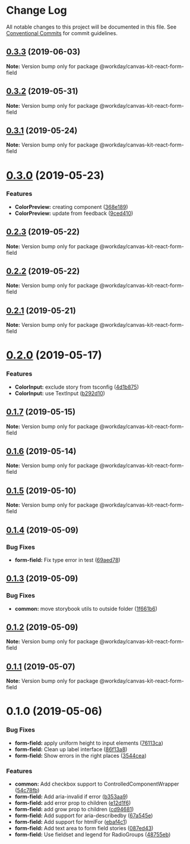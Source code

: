 # Change Log

All notable changes to this project will be documented in this file.
See [Conventional Commits](https://conventionalcommits.org) for commit guidelines.

## [0.3.3](https://ghe.megaleo.com/design/canvas-kit-react/tree/master/modules/canvas-kit-react-input-common/compare/@workday/canvas-kit-react-form-field@0.3.2...@workday/canvas-kit-react-form-field@0.3.3) (2019-06-03)

**Note:** Version bump only for package @workday/canvas-kit-react-form-field





## [0.3.2](https://ghe.megaleo.com/design/canvas-kit-react/tree/master/modules/canvas-kit-react-input-common/compare/@workday/canvas-kit-react-form-field@0.3.1...@workday/canvas-kit-react-form-field@0.3.2) (2019-05-31)

**Note:** Version bump only for package @workday/canvas-kit-react-form-field





## [0.3.1](https://ghe.megaleo.com/design/canvas-kit-react/tree/master/modules/canvas-kit-react-input-common/compare/@workday/canvas-kit-react-form-field@0.3.0...@workday/canvas-kit-react-form-field@0.3.1) (2019-05-24)

**Note:** Version bump only for package @workday/canvas-kit-react-form-field





# [0.3.0](https://ghe.megaleo.com/design/canvas-kit-react/tree/master/modules/canvas-kit-react-input-common/compare/@workday/canvas-kit-react-form-field@0.2.3...@workday/canvas-kit-react-form-field@0.3.0) (2019-05-23)


### Features

* **ColorPreview:** creating component ([368e189](https://ghe.megaleo.com/design/canvas-kit-react/tree/master/modules/canvas-kit-react-input-common/commits/368e189))
* **ColorPreview:** update from feedback ([9ced410](https://ghe.megaleo.com/design/canvas-kit-react/tree/master/modules/canvas-kit-react-input-common/commits/9ced410))





## [0.2.3](https://ghe.megaleo.com/design/canvas-kit-react/tree/master/modules/canvas-kit-react-input-common/compare/@workday/canvas-kit-react-form-field@0.2.2...@workday/canvas-kit-react-form-field@0.2.3) (2019-05-22)

**Note:** Version bump only for package @workday/canvas-kit-react-form-field





## [0.2.2](https://ghe.megaleo.com/design/canvas-kit-react/tree/master/modules/canvas-kit-react-input-common/compare/@workday/canvas-kit-react-form-field@0.2.1...@workday/canvas-kit-react-form-field@0.2.2) (2019-05-22)

**Note:** Version bump only for package @workday/canvas-kit-react-form-field





## [0.2.1](https://ghe.megaleo.com/design/canvas-kit-react/tree/master/modules/canvas-kit-react-input-common/compare/@workday/canvas-kit-react-form-field@0.2.0...@workday/canvas-kit-react-form-field@0.2.1) (2019-05-21)

**Note:** Version bump only for package @workday/canvas-kit-react-form-field





# [0.2.0](https://ghe.megaleo.com/design/canvas-kit-react/tree/master/modules/canvas-kit-react-input-common/compare/@workday/canvas-kit-react-form-field@0.1.7...@workday/canvas-kit-react-form-field@0.2.0) (2019-05-17)


### Features

* **ColorInput:** exclude story from tsconfig ([4d1b875](https://ghe.megaleo.com/design/canvas-kit-react/tree/master/modules/canvas-kit-react-input-common/commits/4d1b875))
* **ColorInput:** use TextInput ([b292d10](https://ghe.megaleo.com/design/canvas-kit-react/tree/master/modules/canvas-kit-react-input-common/commits/b292d10))





## [0.1.7](https://ghe.megaleo.com/design/canvas-kit-react/tree/master/modules/canvas-kit-react-input-common/compare/@workday/canvas-kit-react-form-field@0.1.6...@workday/canvas-kit-react-form-field@0.1.7) (2019-05-15)

**Note:** Version bump only for package @workday/canvas-kit-react-form-field





## [0.1.6](https://ghe.megaleo.com/design/canvas-kit-react/tree/master/modules/canvas-kit-react-input-common/compare/@workday/canvas-kit-react-form-field@0.1.5...@workday/canvas-kit-react-form-field@0.1.6) (2019-05-14)

**Note:** Version bump only for package @workday/canvas-kit-react-form-field





## [0.1.5](https://ghe.megaleo.com/design/canvas-kit-react/tree/master/modules/canvas-kit-react-input-common/compare/@workday/canvas-kit-react-form-field@0.1.4...@workday/canvas-kit-react-form-field@0.1.5) (2019-05-10)

**Note:** Version bump only for package @workday/canvas-kit-react-form-field





## [0.1.4](https://ghe.megaleo.com/design/canvas-kit-react/tree/master/modules/canvas-kit-react-input-common/compare/@workday/canvas-kit-react-form-field@0.1.3...@workday/canvas-kit-react-form-field@0.1.4) (2019-05-09)


### Bug Fixes

* **form-field:** Fix type error in test ([69aed78](https://ghe.megaleo.com/design/canvas-kit-react/tree/master/modules/canvas-kit-react-input-common/commits/69aed78))





## [0.1.3](https://ghe.megaleo.com/design/canvas-kit-react/tree/master/modules/canvas-kit-react-input-common/compare/@workday/canvas-kit-react-form-field@0.1.2...@workday/canvas-kit-react-form-field@0.1.3) (2019-05-09)


### Bug Fixes

* **common:** move storybook utils to outside folder ([1f661b6](https://ghe.megaleo.com/design/canvas-kit-react/tree/master/modules/canvas-kit-react-input-common/commits/1f661b6))





## [0.1.2](https://ghe.megaleo.com/design/canvas-kit-react/tree/master/modules/canvas-kit-react-input-common/compare/@workday/canvas-kit-react-form-field@0.1.1...@workday/canvas-kit-react-form-field@0.1.2) (2019-05-09)

**Note:** Version bump only for package @workday/canvas-kit-react-form-field





## [0.1.1](https://ghe.megaleo.com/design/canvas-kit-react/tree/master/modules/canvas-kit-react-input-common/compare/@workday/canvas-kit-react-form-field@0.1.0...@workday/canvas-kit-react-form-field@0.1.1) (2019-05-07)

**Note:** Version bump only for package @workday/canvas-kit-react-form-field





# 0.1.0 (2019-05-06)


### Bug Fixes

* **form-field:** apply uniform height to input elements ([76113ca](https://ghe.megaleo.com/design/canvas-kit-react/tree/master/modules/canvas-kit-react-input-common/commits/76113ca))
* **form-field:** Clean up label interface ([86f13a8](https://ghe.megaleo.com/design/canvas-kit-react/tree/master/modules/canvas-kit-react-input-common/commits/86f13a8))
* **form-field:** Show errors in the right places ([3544cea](https://ghe.megaleo.com/design/canvas-kit-react/tree/master/modules/canvas-kit-react-input-common/commits/3544cea))


### Features

* **common:** Add checkbox support to ControlledComponentWrapper ([54c78fb](https://ghe.megaleo.com/design/canvas-kit-react/tree/master/modules/canvas-kit-react-input-common/commits/54c78fb))
* **form-field:** Add aria-invalid if error ([b353aa9](https://ghe.megaleo.com/design/canvas-kit-react/tree/master/modules/canvas-kit-react-input-common/commits/b353aa9))
* **form-field:** add error prop to children ([e12d1f6](https://ghe.megaleo.com/design/canvas-kit-react/tree/master/modules/canvas-kit-react-input-common/commits/e12d1f6))
* **form-field:** add grow prop to children ([cd94681](https://ghe.megaleo.com/design/canvas-kit-react/tree/master/modules/canvas-kit-react-input-common/commits/cd94681))
* **form-field:** Add support for aria-describedby ([67a545e](https://ghe.megaleo.com/design/canvas-kit-react/tree/master/modules/canvas-kit-react-input-common/commits/67a545e))
* **form-field:** Add support for htmlFor ([ebaf4c1](https://ghe.megaleo.com/design/canvas-kit-react/tree/master/modules/canvas-kit-react-input-common/commits/ebaf4c1))
* **form-field:** Add text area to form field stories ([087ed43](https://ghe.megaleo.com/design/canvas-kit-react/tree/master/modules/canvas-kit-react-input-common/commits/087ed43))
* **form-field:** Use fieldset and legend for RadioGroups ([48755eb](https://ghe.megaleo.com/design/canvas-kit-react/tree/master/modules/canvas-kit-react-input-common/commits/48755eb))
